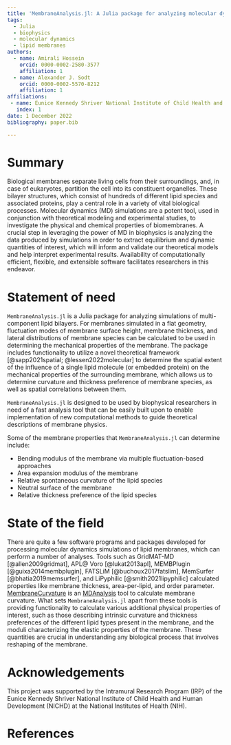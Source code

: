 ```yaml
---
title: 'MembraneAnalysis.jl: A Julia package for analyzing molecular dynamics simulations of lipid membranes'
tags:
  - Julia
  - biophysics
  - molecular dynamics
  - lipid membranes
authors:
  - name: Amirali Hossein
    orcid: 0000-0002-2580-3577
    affiliation: 1
  - name: Alexander J. Sodt
    orcid: 0000-0002-5570-8212
    affiliation: 1
affiliations:
 - name: Eunice Kennedy Shriver National Institute of Child Health and Human Development, Bethesda, MD, United States of America
   index: 1
date: 1 December 2022
bibliography: paper.bib

---
```


# Summary

Biological membranes separate living cells from their surroundings, and, in case of eukaryotes, partition the cell into its constituent organelles. These bilayer structures, which consist of hundreds of different lipid species and associated proteins, play a central role in a variety of vital biological processes. Molecular dynamics (MD) simulations are a potent tool, used in conjunction with theoretical modeling and experimental studies, to investigate the physical and chemical properties of biomembranes. A crucial step in leveraging the power of MD in biophysics is analyzing the data produced by simulations in order to extract equilibrium and dynamic quantities of interest, which will inform and validate our theoretical models and help interpret experimental results. Availability of computationally efficient, flexible, and extensible software facilitates researchers in this endeavor.

# Statement of need

`MembraneAnalysis.jl` is a Julia package for analyzing simulations of multi-component lipid bilayers. For membranes simulated in a flat geometry, fluctuation modes of membrane surface height, membrane thickness, and lateral distributions of membrane species can be calculated to be used in determining the mechanical properties of the membrane. The package includes functionality to utilize a novel theoretical framework [@sapp2021spatial; @lessen2022molecular] to determine the spatial extent of the influence of a single lipid molecule (or embedded protein) on the mechanical properties of the surrounding membrane, which allows us to determine curvature and thickness preference of membrane species, as well as spatial correlations between them.

`MembraneAnalysis.jl` is designed to be used by biophysical researchers in need of a fast analysis tool that can be easily built upon to enable implementation of new computational methods to guide theoretical descriptions of membrane physics.

Some of the membrane properties that `MembraneAnalysis.jl` can determine include:

- Bending modulus of the membrane via multiple fluctuation-based approaches
- Area expansion modulus of the membrane
- Relative spontaneous curvature of the lipid species
- Neutral surface of the membrane
- Relative thickness preference of the lipid species

# State of the field

There are quite a few software programs and packages developed for processing molecular dynamics simulations of lipid membranes, which can perform a number of analyses. Tools such as GridMAT-MD [@allen2009gridmat], APL@ Voro [@lukat2013apl], MEMBPlugin [@guixa2014membplugin], FATSLiM [@buchoux2017fatslim], MemSurfer [@bhatia2019memsurfer], and LiPyphilic [@smith2021lipyphilic] calculated properties like membrane thickness, area-per-lipid, and order parameter. [MembraneCurvature](https://github.com/MDAnalysis/membrane-curvature) is an [MDAnalysis](https://www.mdanalysis.org/) tool to calculate membrane curvature. What sets `MembraneAnalysis.jl` apart from these tools is providing functionality to calculate various additional physical properties of interest, such as those  describing intrinsic curvature and thickness preferences of the different lipid types present in the membrane, and the moduli characterizing the elastic properties of the membrane. These quantities are crucial in understanding any biological process that involves reshaping of the membrane.

# Acknowledgements

This project was supported by the Intramural Research Program (IRP) of the Eunice Kennedy Shriver National Institute of Child Health and Human Development (NICHD) at the National Institutes of Health (NIH).

# References
